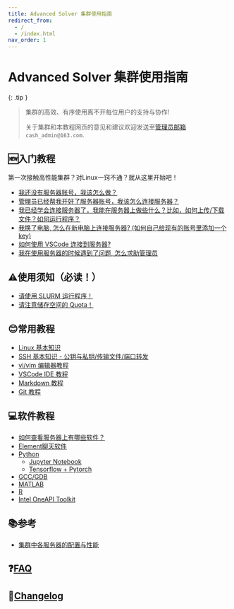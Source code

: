 ```yaml
---
title: Advanced Solver 集群使用指南
redirect_from:
  - /
  - /index.html
nav_order: 1
---
```


# Advanced Solver 集群使用指南

{: .tip }
> 集群的高效、有序使用离不开每位用户的支持与协作!
>
> 关于集群和本教程网页的意见和建议欢迎发送至[管理员邮箱](mailto:cash_admin@163.com) `cash_admin@163.com`.



## 🆕入门教程

第一次接触高性能集群？对Linux一窍不通？就从这里开始吧！

- [我还没有服务器账号，我该怎么做？](new-user/i-have-no-account)
- [管理员已经帮我开好了服务器账号，我该怎么连接服务器？](new-user/how-can-i-connect)
- [我已经学会连接服务器了，我能在服务器上做些什么？比如，如何上传/下载文件？如何运行程序？](new-user/how-can-i-run-program)
- [我换了电脑, 怎么在新电脑上连接服务器? (如何自己给现有的账号里添加一个key)](new-user/add-key)
- [如何使用 VSCode 连接到服务器?](new-user/vscode)
- [我在使用服务器的时候遇到了问题, 怎么求助管理员](new-user/question)

## ⚠️使用须知（必读！）

- [请使用 SLURM 运行程序！](you-must/slurm)
- [请注意储存空间的 Quota！](you-must/xfs-quota)

## 😊常用教程

- [Linux 基本知识](knowledge/linux)
- [SSH 基本知识 - 公钥与私钥/传输文件/端口转发](knowledge/ssh)
- [vi/vim 编辑器教程](knowledge/vim)
- [VSCode IDE 教程](knowledge/vscode)
- [Markdown 教程](knowledge/markdown)
- [Git 教程](knowledge/git)

## 💻软件教程

- [如何查看服务器上有哪些软件？](software/index)
- [Element聊天软件](software/element)
- [Python](software/python/index)
  - [Jupyter Notebook](software/python/python-jupyter-notebook)
  - [Tensorflow + Pytorch](software/python/python-tensorflow-pytorch)
- [GCC/GDB](software/gcc-gdb)
- [MATLAB](software/MATLAB)
- [R](software/R)
- [Intel OneAPI Toolkit](software/intel)

## 📚参考

- [集群中各服务器的配置与性能](reference/index)

## ❓[FAQ](faq)

## 📰[Changelog](changelog)